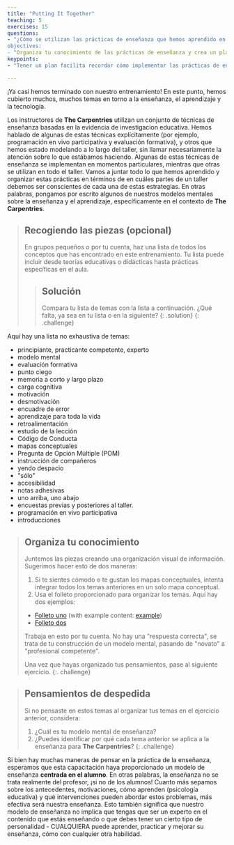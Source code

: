 ```yaml
---
title: "Putting It Together"
teaching: 5
exercises: 15
questions:
- "¿Cómo se utilizan las prácticas de enseñanza que hemos aprendido en nuestros talleres? 
objectives:
- "Organiza tu conocimiento de las prácticas de enseñanza y crea un plan para usar estas prácticas en un taller de **The Carpentries**."
keypoints:
- "Tener un plan facilita recordar cómo implementar las prácticas de enseñanza importantes que has aprendido."

---
```


¡Ya casi hemos terminado con nuestro entrenamiento! 
En este punto, hemos cubierto muchos, muchos temas
en torno a la enseñanza, el aprendizaje y la tecnología.

Los instructores de **The Carpentries** utilizan un conjunto de técnicas de enseñanza basadas en la evidencia de
investigacion educativa. Hemos hablado de algunas de estas técnicas explícitamente
(por ejemplo, programación en vivo participativa y evaluación formativa), y otros que hemos estado modelando a lo largo del
taller, sin llamar necesariamente la atención sobre lo que estábamos haciendo. Algunas de
estas técnicas de enseñanza se implementan en momentos particulares, mientras que
otras se utilizan en todo el taller. Vamos a juntar todo lo que hemos aprendido y organizar
estas prácticas en términos de en cuáles partes de un taller debemos ser conscientes de cada una
de estas estrategias. En otras palabras, pongamos por escrito algunos de nuestros modelos mentales
sobre la enseñanza y el aprendizaje, específicamente en el contexto de **The Carpentries**.

> ## Recogiendo las piezas (opcional)
>
> En grupos pequeños o por tu cuenta, haz una lista de todos los conceptos que has
> encontrado en este entrenamiento. Tu lista puede incluir desde
> teorías educativas o didácticas hasta prácticas específicas en el aula.
>
>> ## Solución
>>
>> Compara tu lista de temas con la lista a continuación. ¿Qué falta, ya sea en tu
>> lista o en la siguiente?
> {: .solution}
{: .challenge}

Aquí hay una lista no exhaustiva de temas:

* principiante, practicante competente, experto
* modelo mental
* evaluación formativa
* punto ciego
* memoria a corto y largo plazo
* carga cognitiva
* motivación
* desmotivación
* encuadre de error
* aprendizaje para toda la vida
* retroalimentación
* estudio de la lección
* Código de Conducta
* mapas conceptuales
* Pregunta de Opción Múltiple (POM)
* instrucción de compañeros
* yendo despacio
* "sólo"
* accesibilidad
* notas adhesivas
* uno arriba, uno abajo
* encuestas previas y posteriores al taller.
* programación en vivo participativa
* introducciones


> ## Organiza tu conocimiento
>
> Juntemos las piezas creando una organización visual de información.
> Sugerimos hacer esto de dos maneras:
>
> 1. Si te sientes cómodo o te gustan los mapas conceptuales, intenta integrar todos los
> temas anteriores en un solo mapa conceptual.
> 2. Usa el folleto proporcionado para organizar los temas. Aquí hay dos ejemplos:
>   - [Folleto uno](../files/handouts/Wrap-Up-doc.pdf) (with example content: [example](../files/handouts/Wrap-Up-doc-example.pdf))
>   - [Folleto dos](../files/handouts/Carpentries_teaching_practices.pdf)
> 
> Trabaja en esto por tu cuenta. No hay una "respuesta correcta", se trata de tu construcción de
> un modelo mental, pasando de "novato" a "profesional competente".
>
> Una vez que hayas organizado tus pensamientos, pase al siguiente ejercicio.
{:. challenge}

> ## Pensamientos de despedida
>
> Si no pensaste en estos temas al organizar tus temas en el ejercicio 
> anterior, considera:
> 1. ¿Cuál es tu modelo mental de enseñanza?
> 2. ¿Puedes identificar por qué cada tema anterior se aplica a la enseñanza para **The Carpentries**?
{: .challenge}

Si bien hay muchas maneras de
pensar en la práctica de la enseñanza, esperamos que esta capacitación haya proporcionado un modelo de
enseñanza **centrada en el alumno**. En otras palabras, la enseñanza no se trata realmente del
profesor, ¡si no de los alumnos! Cuanto más sepamos sobre los antecedentes, motivaciones,
cómo aprenden (psicología educativa) y qué intervenciones pueden abordar estos
problemas, más efectiva será nuestra enseñanza. Esto también significa que nuestro modelo de enseñanza
no implica que tengas que ser un experto en el contenido que estás enseñando o que debes
tener un cierto tipo de personalidad - CUALQUIERA puede aprender, practicar y mejorar su
enseñanza, cómo con cualquier otra habilidad.